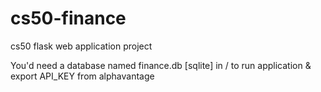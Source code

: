 # cs50-finance
cs50 flask web application project

You'd need a database named finance.db [sqlite] in / to run application & export API_KEY from alphavantage
